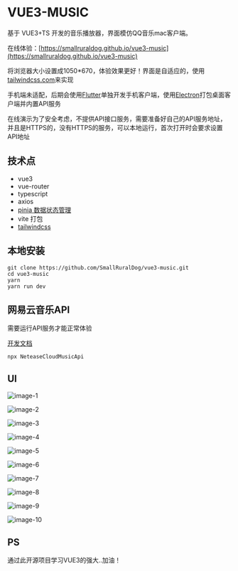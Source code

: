 

# VUE3-MUSIC

基于 VUE3+TS 开发的音乐播放器，界面模仿QQ音乐mac客户端。

在线体验：[https://smallruraldog.github.io/vue3-music](https://smallruraldog.github.io/vue3-music)

将浏览器大小设置成1050*670，体验效果更好！界面是自适应的，使用[tailwindcss.com](https://www.tailwindcss.com)来实现

手机端未适配，后期会使用[Flutter](https://flutter.dev)单独开发手机客户端，使用[Electron](https://www.electronjs.org)打包桌面客户端并内置API服务

在线演示为了安全考虑，不提供API接口服务，需要准备好自己的API服务地址，并且是HTTPS的，没有HTTPS的服务，可以本地运行，首次打开时会要求设置API地址


## 技术点
* vue3
* vue-router
* typescript
* axios
* [pinia 数据状态管理](https://pinia.vuejs.org/zh/introduction.html)
* vite 打包
* [tailwindcss](https://www.tailwindcss.cn/docs/installation)


## 本地安装

```
git clone https://github.com/SmallRuralDog/vue3-music.git
cd vue3-music
yarn
yarn run dev
```

## 网易云音乐API

需要运行API服务才能正常体验

[开发文档](https://binaryify.github.io/NeteaseCloudMusicApi)

```
npx NeteaseCloudMusicApi

```


## UI



![image-1](ui/image-ui-demo-1.png)

![image-2](ui/image-ui-demo-2.png)

![image-3](ui/image-ui-demo-3.png)

![image-4](ui/image-ui-demo-4.png)

![image-5](ui/image-ui-demo-5.png)

![image-6](ui/image-ui-demo-6.png)

![image-7](ui/image-ui-demo-7.png)

![image-8](ui/image-ui-demo-8.png)

![image-9](ui/image-ui-demo-9.png)

![image-10](ui/image-ui-demo-10.png)


## PS

通过此开源项目学习VUE3的强大..加油！
